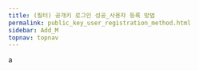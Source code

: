 ```yaml
---
title: (필터) 공개키 로그인 성공_사용자 등록 방법
permalink: public_key_user_registration_method.html
sidebar: Add_M
topnav: topnav
---
```


a